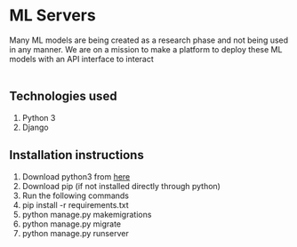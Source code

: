 # ML Servers

Many ML models are being created as a research phase and not being used in any manner. We are on a mission to make a platform to deploy these ML models with an API interface to interact
<br>
<br>

## Technologies used 
<ol>
<li>Python 3</li>
<li>Django</li>
</ol>

## Installation instructions
<ol>
<li>Download python3 from <a href="https://www.python.org/downloads/">here</a></li>
<li>Download pip (if not installed directly through python) </li>
<li>Run the following commands</li>
<li>pip install -r requirements.txt</li>
<li>python manage.py makemigrations</li>
<li>python manage.py migrate</li>
<li>python manage.py runserver</li>
</ol>



